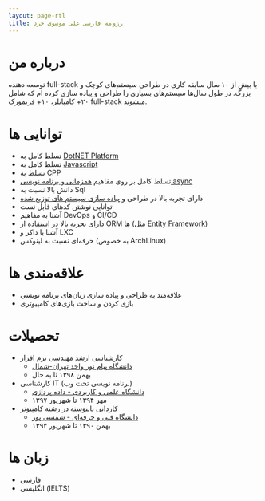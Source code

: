 ```yaml
---
layout: page-rtl
title: رزومه فارسی علی موسوی خرد
---
```


# درباره من

توسعه دهنده full-stack با بیش از ۱۰ سال سابقه کاری در طراحی سیستم‌های کوچک و بزرگ. در طول سال‌ها سیستم‌های بسیاری را طراحی و پیاده سازی کرده ام که شامل ۲۰+ کامپایلر، ۱۰+ فریمورک full-stack میشوند.

# توانایی ها
* تسلط کامل به [DotNET Platform](/pages/skills/dotnet/dotnet-programmer-details)
* تسلط کامل به [Javascript](/pages/skills/js-ts/javascript-programmer-details)
* تسلط به CPP
* تسلط کامل بر روی مفاهیم [همزمانی و برنامه نویسی async](/categories/concurrency)
* دانش بالا نسبت به Sql
* دارای تجربه بالا در طراحی و [پیاده سازی سیستم های توزیع شده](/categories/distributed-systems)
* توانایی نوشتن کدهای قابل تست
* آشنا به مفاهیم DevOps و CI/CD
* دارای تجربه بالا در استفاده از ORM ها (مثل [Entity Framework](/categories/entity-framework))
* آشنا با داکر و LXC
* حرفه‌ای نسبت به لینوکس (به خصوص ArchLinux)

# علاقه‌مندی ها
* علاقه‌مند به طراحی و پیاده سازی زبان‌های برنامه نویسی
* بازی کردن و ساخت بازی‌های کامپیوتری

# تحصیلات
* کارشناسی ارشد مهندسی نرم افزار
    * [دانشگاه پیام نور واحد تهران-شمال](http://teh-shomal.pnu.ac.ir/)
    * بهمن ۱۳۹۸ تا به حال
* کارشناسی IT (برنامه نویسی تحت وب)
    * [دانشگاه علمی و کاربردی - داده پردازی](http://www.dpicollege.ir/)
    * مهر ۱۳۹۴ تا شهریور ۱۳۹۷
* کاردانی ناپیوسته در رشته کامپیوتر
    * [دانشگاه فنی و حرفه‌ای - شمسی پور](https://shamsipour.tvu.ac.ir/)
    * بهمن ۱۳۹۰ تا شهریور ۱۳۹۴

# زبان ها
* فارسی
* انگلیسی (IELTS)